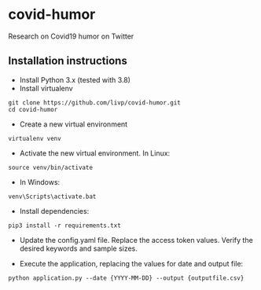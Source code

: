 # covid-humor
Research on Covid19 humor on Twitter

## Installation instructions
- Install Python 3.x (tested with 3.8)
- Install virtualenv

```shell script
git clone https://github.com/livp/covid-humor.git
cd covid-humor
```

- Create a new virtual environment 
```shell script
virtualenv venv
```

- Activate the new virtual environment. In Linux: 
```shell script
source venv/bin/activate
```

- In Windows:
```shell script
venv\Scripts\activate.bat
```

- Install dependencies:
```shell script
pip3 install -r requirements.txt
```

- Update the config.yaml file. Replace the access token values. Verify the desired keywords and sample sizes.

- Execute the application, replacing the values for date and output file:
```shell script
python application.py --date {YYYY-MM-DD} --output {outputfile.csv}
```



